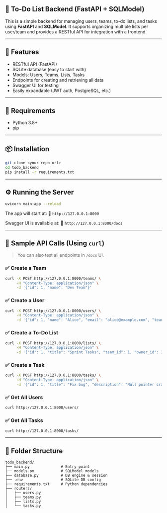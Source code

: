 
## 📘 To-Do List Backend (FastAPI + SQLModel)

This is a simple backend for managing users, teams, to-do lists, and tasks using **FastAPI** and **SQLModel**. It supports organizing multiple lists per user/team and provides a RESTful API for integration with a frontend.

---

## 🚀 Features

* RESTful API (FastAPI)
* SQLite database (easy to start with)
* Models: Users, Teams, Lists, Tasks
* Endpoints for creating and retrieving all data
* Swagger UI for testing
* Easily expandable (JWT auth, PostgreSQL, etc.)

---

## 🔧 Requirements

* Python 3.8+
* pip

---

## 📦 Installation

```bash
git clone <your-repo-url>
cd todo_backend
pip install -r requirements.txt
```

---

## ⚙️ Running the Server

```bash
uvicorn main:app --reload
```

The app will start at:
📍 `http://127.0.0.1:8000`

Swagger UI is available at:
📘 `http://127.0.0.1:8000/docs`

---

## 🧪 Sample API Calls (Using `curl`)

> You can also test all endpoints in `/docs` UI.

### ✅ Create a Team

```bash
curl -X POST http://127.0.0.1:8000/teams/ \
     -H "Content-Type: application/json" \
     -d '{"id": 1, "name": "Dev Team"}'
```

### ✅ Create a User

```bash
curl -X POST http://127.0.0.1:8000/users/ \
     -H "Content-Type: application/json" \
     -d '{"id": 1, "name": "Alice", "email": "alice@example.com", "team_id": 1}'
```

### ✅ Create a To-Do List

```bash
curl -X POST http://127.0.0.1:8000/lists/ \
     -H "Content-Type: application/json" \
     -d '{"id": 1, "title": "Sprint Tasks", "team_id": 1, "owner_id": 1}'
```

### ✅ Create a Task

```bash
curl -X POST http://127.0.0.1:8000/tasks/ \
     -H "Content-Type: application/json" \
     -d '{"id": 1, "title": "Fix bug", "description": "Null pointer crash", "done": false, "list_id": 1}'
```

### ✅ Get All Users

```bash
curl http://127.0.0.1:8000/users/
```

### ✅ Get All Tasks

```bash
curl http://127.0.0.1:8000/tasks/
```

---

## 📁 Folder Structure

```
todo_backend/
├── main.py              # Entry point
├── models.py            # SQLModel models
├── database.py          # DB engine & session
├── .env                 # SQLite DB config
├── requirements.txt     # Python dependencies
├── routers/
│   ├── users.py
│   ├── teams.py
│   ├── lists.py
│   └── tasks.py
```

